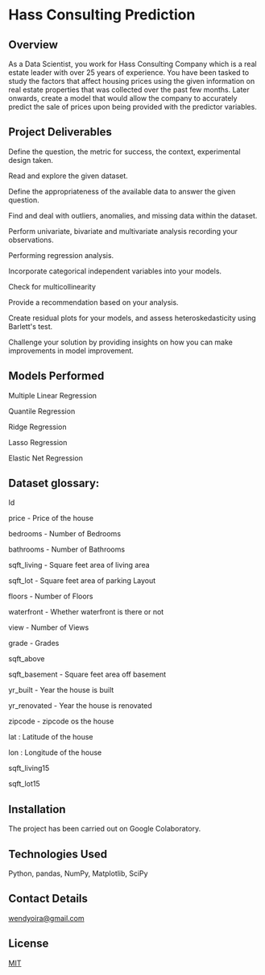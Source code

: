 # Hass Consulting Prediction

## Overview 

As a Data Scientist, you work for Hass Consulting Company which is a real estate leader with over 25 years of experience. You have been tasked to study the factors that affect housing prices using the given information on real estate properties that was collected over the past few months. Later onwards, create a model that would allow the company to accurately predict the sale of prices upon being provided with the predictor variables.

## Project Deliverables

Define the question, the metric for success, the context, experimental design taken.

Read and explore the given dataset.

Define the appropriateness of the available data to answer the given question.

Find and deal with outliers, anomalies, and missing data within the dataset.

Perform univariate, bivariate and multivariate analysis recording your observations.

Performing regression analysis.

Incorporate categorical independent variables into your models.

Check for multicollinearity

Provide a recommendation based on your analysis. 

Create residual plots for your models, and assess heteroskedasticity using Barlett's test.

Challenge your solution by providing insights on how you can make improvements in model improvement.

## Models Performed 

Multiple Linear Regression

Quantile Regression

Ridge Regression

Lasso Regression

Elastic Net Regression

## Dataset glossary:

Id 

price  - Price of the house

bedrooms - Number of Bedrooms

bathrooms - Number of Bathrooms

sqft_living - Square feet area of living area

sqft_lot  - Square feet area of parking Layout

floors - Number of Floors

waterfront - Whether waterfront is there or not

view - Number of Views

grade - Grades

sqft_above

sqft_basement - Square feet area off basement

yr_built - Year the house is built

yr_renovated - Year the house is renovated

zipcode - zipcode os the house

lat : Latitude of the house

lon : Longitude of the house

sqft_living15

sqft_lot15

## Installation

The project has been carried out on Google Colaboratory.

## Technologies Used

Python, pandas, NumPy, Matplotlib, SciPy

## Contact Details

wendyoira@gmail.com

## License
[MIT](https://choosealicense.com/licenses/mit/)
